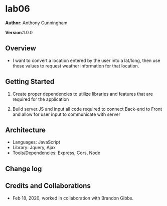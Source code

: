 # lab06

**Author**: Anthony Cunningham

**Version**:1.0.0

## Overview

- I want to convert a location entered by the user into a lat/long, then use those values to request weather information for that location.

## Getting Started

<!-- What are the steps that a user must take in order to build this app on their own machine and get it running? -->

1) Create proper dependencies to utilize libraries and features that are required for the application

2) Build server.JS and input all code required to connect Back-end to Front and allow for user input to communicate with server



## Architecture

<!-- Provide a detailed description of the application design. What technologies (languages, libraries, etc) you're using, and any other relevant design information. -->

- Languages: JavaScript
- Library: Jquery, Ajax
- Tools/Dependencies: Express, Cors, Node

## Change log

## Credits and Collaborations

- Feb 18, 2020, worked in collaboration with Brandon Gibbs.